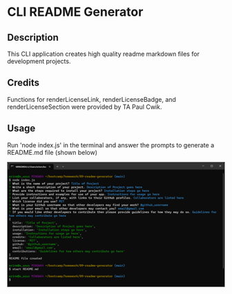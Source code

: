 # CLI README Generator 

  ## Description
  This CLI application creates high quality readme markdown files for development projects.
  ## Credits
  Functions for renderLicenseLink, renderLicenseBadge, and renderLicenseSection were provided by TA Paul Cwik.
  ## Usage
  Run 'node index.js' in the terminal and answer the prompts to generate a README.md file (shown below)

  <img src="./assets/cli_screenshot.png">
